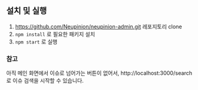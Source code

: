 ## 설치 및 실행

1. https://github.com/Neupinion/neupinion-admin.git 레포지토리 clone
2. `npm install` 로 필요한 패키지 설치
3. `npm start` 로 실행

### 참고

아직 메인 화면에서 이슈로 넘어가는 버튼이 없어서, http://localhost:3000/search 로 이슈 검색을 시작할 수 있습니다.

